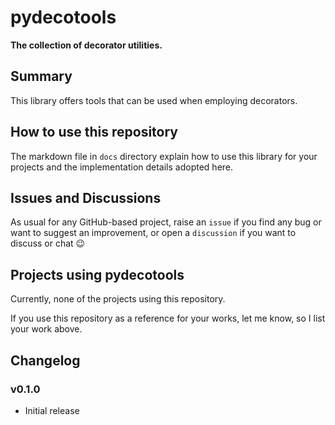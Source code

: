 # pydecotools

<!-- ![[CI](https://github.com/ilotoki0804/pydecotools/workflows/ci/badge.svg?branch=main)](https://github.com/ilotoki0804/pydecotools/actions?workflow=ci)
[![Codecov](https://codecov.io/gh/ilotoki0804/pydecotools/branch/main/graph/badge.svg)](https://codecov.io/gh/ilotoki0804/pydecotools)
[![Maintainability](https://api.codeclimate.com/v1/badges/d96cc9a1841a819cd4f5/maintainability)](https://codeclimate.com/github/ilotoki0804/pydecotools/maintainability)
[![Code Climate technical debt](https://img.shields.io/codeclimate/tech-debt/ilotoki0804/pydecotools)](https://codeclimate.com/github/ilotoki0804/pydecotools)
[![Read the Docs](https://img.shields.io/readthedocs/pydecotools/latest?label=Read%20the%20Docs)](https://pydecotools.readthedocs.io/en/latest/index.html) -->

**The collection of decorator utilities.**

## Summary

This library offers tools that can be used when employing decorators.

<!-- ## Motivation -->

<!-- ## Acknowledgments

I refer to other important sources of information as comments in the specific
files. Thanks, everyone, for keeping open discussions on internet. -->

## How to use this repository

The markdown file in `docs` directory explain how to use this library for your projects
and the implementation details adopted here.
<!-- The documentation pages also serve
to demonstrate how to compile documentation with Sphinx and deploy it online
with `ReadTheDocs`. -->

## Issues and Discussions

As usual for any GitHub-based project, raise an `issue` if you find any bug or
want to suggest an improvement, or open a `discussion` if you want to discuss
or chat :wink:

## Projects using pydecotools

<!-- Below, a list of the projects using this repository: -->

Currently, none of the projects using this repository.

If you use this repository as a reference for your works, let me know, so I
list your work above<!--, as well-->.

## Changelog

### v0.1.0

* Initial release
